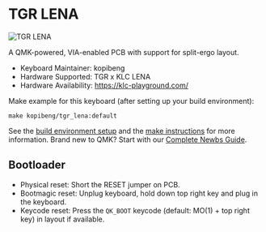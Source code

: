 # TGR LENA

![TGR LENA](https://i.imgur.com/G2KYXtCl.jpg)

A QMK-powered, VIA-enabled PCB with support for split-ergo layout.

* Keyboard Maintainer: kopibeng
* Hardware Supported: TGR x KLC LENA
* Hardware Availability: https://klc-playground.com/

Make example for this keyboard (after setting up your build environment):

    make kopibeng/tgr_lena:default

See the [build environment setup](https://docs.qmk.fm/#/getting_started_build_tools) and the [make instructions](https://docs.qmk.fm/#/getting_started_make_guide) for more information. Brand new to QMK? Start with our [Complete Newbs Guide](https://docs.qmk.fm/#/newbs).

## Bootloader

* Physical reset: Short the RESET jumper on PCB.
* Bootmagic reset: Unplug keyboard, hold down top right key and plug in the keyboard.
* Keycode reset: Press the `QK_BOOT` keycode (default: MO(1) + top right key) in layout if available.
